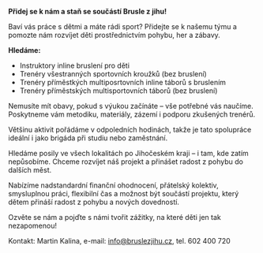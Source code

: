 **Přidej se k nám a staň se součástí Brusle z jihu!**

Baví vás práce s dětmi a máte rádi sport? Přidejte se k našemu týmu a pomozte nám rozvíjet děti prostřednictvím pohybu, her a zábavy.


**Hledáme:**
- Instruktory inline bruslení pro děti
- Trenéry všestranných sportovních kroužků (bez bruslení)
- Trenéry příměstkých multiposrtovních inline táborů s bruslením
- Trenéry příměstských multisportovních táborů (bez bruslení)



Nemusíte mít obavy, pokud s výukou začínáte – vše potřebné vás naučíme. Poskytneme vám metodiku, materiály, zázemí i podporu zkušených trenérů.

Většinu aktivit pořádáme v odpoledních hodinách, takže je tato spolupráce ideální i jako brigáda při studiu nebo zaměstnání.

Hledáme posily ve všech lokalitách po Jihočeském kraji – i tam, kde zatím nepůsobíme. Chceme rozvíjet náš projekt a přinášet radost z pohybu do dalších měst.

Nabízíme nadstandardní finanční ohodnocení, přátelský kolektiv, smysluplnou práci, flexibilní čas a možnost být součástí projektu, který dětem přináší radost z pohybu a nových dovedností.

Ozvěte se nám a pojďte s námi tvořit zážitky, na které děti jen tak nezapomenou!

Kontakt: Martin Kalina, e-mail: info@bruslezjihu.cz, tel. 602 400 720
